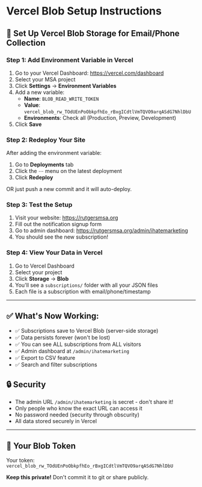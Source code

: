 # Vercel Blob Setup Instructions

## 🔧 Set Up Vercel Blob Storage for Email/Phone Collection

### Step 1: Add Environment Variable in Vercel

1. Go to your Vercel Dashboard: https://vercel.com/dashboard
2. Select your MSA project
3. Click **Settings** → **Environment Variables**
4. Add a new variable:
   - **Name**: `BLOB_READ_WRITE_TOKEN`
   - **Value**: `vercel_blob_rw_TOdUEnPoObkpfhEo_rBxgICdtlVmTQVO9arqASdG7NhlDbU`
   - **Environments**: Check all (Production, Preview, Development)
5. Click **Save**

### Step 2: Redeploy Your Site

After adding the environment variable:
1. Go to **Deployments** tab
2. Click the ⋯ menu on the latest deployment
3. Click **Redeploy**

OR just push a new commit and it will auto-deploy.

### Step 3: Test the Setup

1. Visit your website: https://rutgersmsa.org
2. Fill out the notification signup form
3. Go to admin dashboard: https://rutgersmsa.org/admin/ihatemarketing
4. You should see the new subscription!

### Step 4: View Your Data in Vercel

1. Go to Vercel Dashboard
2. Select your project
3. Click **Storage** → **Blob**
4. You'll see a `subscriptions/` folder with all your JSON files
5. Each file is a subscription with email/phone/timestamp

---

## ✅ What's Now Working:

- ✅ Subscriptions save to Vercel Blob (server-side storage)
- ✅ Data persists forever (won't be lost)
- ✅ You can see ALL subscriptions from ALL visitors
- ✅ Admin dashboard at `/admin/ihatemarketing`
- ✅ Export to CSV feature
- ✅ Search and filter subscriptions

## 🔒 Security

- The admin URL `/admin/ihatemarketing` is secret - don't share it!
- Only people who know the exact URL can access it
- No password needed (security through obscurity)
- All data stored securely in Vercel

---

## 📝 Your Blob Token

Your token: `vercel_blob_rw_TOdUEnPoObkpfhEo_rBxgICdtlVmTQVO9arqASdG7NhlDbU`

**Keep this private!** Don't commit it to git or share publicly.

